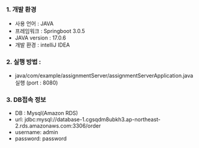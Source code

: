 ### 1. 개발 환경

* 사용 언어 : JAVA
* 프레임워크 : Springboot 3.0.5
* JAVA version : 17.0.6
* 개발 환경 : intelliJ IDEA

### 2. 실행 방법 : 

- java/com/example/assignmentServer/assignmentServerApplication.java 실행 
  (port : 8080)

### 3. DB접속 정보

 - DB : Mysql(Amazon RDS)
 - url: jdbc:mysql://database-1.cgsqdm8ubkh3.ap-northeast-2.rds.amazonaws.com:3306/order
 - username: admin
 - password: password


